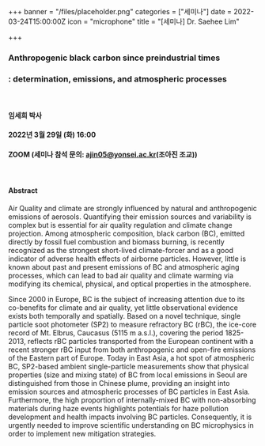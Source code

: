 +++
banner = "/files/placeholder.png"
categories = ["세미나"]
date = 2022-03-24T15:00:00Z
icon = "microphone"
title = "[세미나] Dr. Saehee Lim"

+++
### Anthropogenic black carbon since preindustrial times

### : determination, emissions, and atmospheric processes

<br>

#### 임세희 박사

#### 2022년 3월 29일 (화) 16:00

#### ZOOM (세미나 참석 문의: ajin05@yonsei.ac.kr(조아진 조교))

<br>

#### Abstract

Air Quality and climate are strongly influenced by natural and anthropogenic emissions of aerosols. Quantifying their emission sources and variability is complex but is essential for air quality regulation and climate change projection. Among atmospheric composition, black carbon (BC), emitted directly by fossil fuel combustion and biomass burning, is recently recognized as the strongest short-lived climate-forcer and as a good indicator of adverse health effects of airborne particles. However, little is known about past and present emissions of BC and atmospheric aging processes, which can lead to bad air quality and climate warming via modifying its chemical, physical, and optical properties in the atmosphere.

Since 2000 in Europe, BC is the subject of increasing attention due to its co-benefits for climate and air quality, yet little observational evidence exists both temporally and spatially. Based on a novel technique, single particle soot photometer (SP2) to measure refractory BC (rBC), the ice-core record of Mt. Elbrus, Caucasus (5115 m a.s.l.), covering the period 1825-2013, reflects rBC particles transported from the European continent with a recent stronger rBC input from both anthropogenic and open-fire emissions of the Eastern part of Europe. Today in East Asia, a hot spot of atmospheric BC, SP2-based ambient single-particle measurements show that physical properties (size and mixing state) of BC from local emissions in Seoul are distinguished from those in Chinese plume, providing an insight into emission sources and atmospheric processes of BC particles in East Asia. Furthermore, the high proportion of internally-mixed BC with non-absorbing materials during haze events highlights potentials for haze pollution development and health impacts involving BC particles. Consequently, it is urgently needed to improve scientific understanding on BC microphysics in order to implement new mitigation strategies.